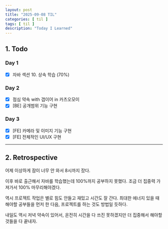 ```yaml
---
layout: post
title: "2025-09-08 TIL"
categories: [ til ]
tags: [ til ]
description: "Today I Learned"
---
```


## 1. Todo

### Day 1

- [x] 자바 섹션 10. 상속 학습 (70%)

### Day 2

- [x] 점심 약속 with 갭이어 in 카츠오모이
- [x] [BE] 공개범위 기능 구현

### Day 3

- [x] [FE] 카메라 및 이미지 기능 구현
- [x] [FE] 전체적인 UI/UX 구현

---

## 2. Retrospective

어제 이상하게 잠이 너무 안 와서 8시까지 잤다.

이후 바로 출근해서 자바를 학습했는데 100%까지 공부하지 못했다. 조금 더 집중력 가져가서 100% 마무리해야겠다.

역시 프로젝트 작업은 별로 힘도 안들고 재밌고 시간도 잘 간다. 최대한 에너지 있을 때 해야할 공부들을 먼저 한 다음, 프로젝트를 하는 것도 방법일 듯하다.

내일도 역시 저녁 약속이 있어서, 온전히 시간을 다 쓰진 못하겠지만 더 집중해서 해야할 것들을 다 끝내자.
